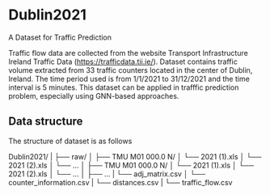 # Dublin2021
A Dataset for Traffic Prediction

Traffic flow data are collected from the website Transport Infrastructure Ireland Traffic Data (https://trafficdata.tii.ie/). Dataset contains traffic volume extracted from 33 traffic counters located in the center of Dublin, Ireland. The time period used is from 1/1/2021 to 31/12/2021 and the time interval is 5 minutes. This dataset can be applied in trafffic prediction problem, especially using GNN-based approaches.

## Data structure
The structure of dataset is as follows

Dublin2021/
|
├── raw/
│ ├── TMU M01 000.0 N/
│ └── 2021 (1).xls
│ └── 2021 (2).xls
│ └── ...
│ ├── TMU M01 000.0 N/
│ └── 2021 (1).xls
│ └── 2021 (2).xls
│ └── ...
│ ├── ...
|
└── adj_matrix.csv
│
└── counter_information.csv
|
└── distances.csv
|
└── traffic_flow.csv
